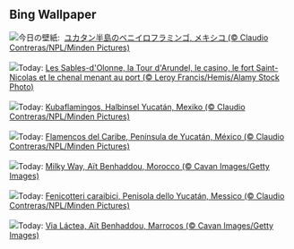 ## Bing Wallpaper
![](https://www.bing.com/th?id=OHR.YucatanFlamingos_JA-JP2002783035_UHD.jpg&w=1000)今日の壁紙: &nbsp;[ユカタン半島のベニイロフラミンゴ, メキシコ  (© Claudio Contreras/NPL/Minden Pictures)](https://www.bing.com/th?id=OHR.YucatanFlamingos_JA-JP2002783035_UHD.jpg)
<br><br/>
![](https://www.bing.com/th?id=OHR.VendeeGlobe_FR-FR8019139667_UHD.jpg&w=1000)Today: [Les Sables-d'Olonne, la Tour d'Arundel, le casino, le fort Saint-Nicolas et le chenal menant au port (© Leroy Francis/Hemis/Alamy Stock Photo)](https://www.bing.com/th?id=OHR.VendeeGlobe_FR-FR8019139667_UHD.jpg)
<br><br/>
![](https://www.bing.com/th?id=OHR.YucatanFlamingos_DE-DE2009828774_UHD.jpg&w=1000)Today: [Kubaflamingos, Halbinsel Yucatán, Mexiko (© Claudio Contreras/NPL/Minden Pictures)](https://www.bing.com/th?id=OHR.YucatanFlamingos_DE-DE2009828774_UHD.jpg)
<br><br/>
![](https://www.bing.com/th?id=OHR.YucatanFlamingos_ES-ES2437405213_UHD.jpg&w=1000)Today: [Flamencos del Caribe, Península de Yucatán, México (© Claudio Contreras/NPL/Minden Pictures)](https://www.bing.com/th?id=OHR.YucatanFlamingos_ES-ES2437405213_UHD.jpg)
<br><br/>
![](https://www.bing.com/th?id=OHR.MoroccoMilkyWay_EN-GB5541631027_UHD.jpg&w=1000)Today: [Milky Way, Aït Benhaddou, Morocco (© Cavan Images/Getty Images)](https://www.bing.com/th?id=OHR.MoroccoMilkyWay_EN-GB5541631027_UHD.jpg)
<br><br/>
![](https://www.bing.com/th?id=OHR.YucatanFlamingos_IT-IT6590871746_UHD.jpg&w=1000)Today: [Fenicotteri caraibici, Penisola dello Yucatán, Messico (© Claudio Contreras/NPL/Minden Pictures)](https://www.bing.com/th?id=OHR.YucatanFlamingos_IT-IT6590871746_UHD.jpg)
<br><br/>
![](https://www.bing.com/th?id=OHR.MoroccoMilkyWay_PT-BR2736576550_UHD.jpg&w=1000)Today: [Via Láctea, Aït Benhaddou, Marrocos (© Cavan Images/Getty Images)](https://www.bing.com/th?id=OHR.MoroccoMilkyWay_PT-BR2736576550_UHD.jpg)
<br><br/>
